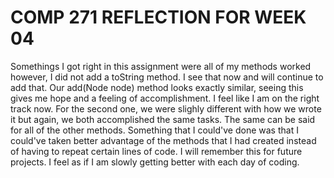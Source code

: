 # COMP 271 REFLECTION FOR WEEK 04

Somethings I got right in this assignment were all of my methods worked however, I did not add a toString method. I see that now and will continue to add that. Our add(Node node) method looks exactly similar, seeing this gives me hope and a feeling of accomplishment. I feel like I am on the right track now. For the second one, we were slighly different with how we wrote it but again, we both accomplished the same tasks. The same can  be said for all of the other methods. Something that I could've done was that I could've taken better advantage of the methods that I had created instead of having to repeat certain lines of code. I will remember this for future projects. I feel as if I am slowly getting better with each day of coding.